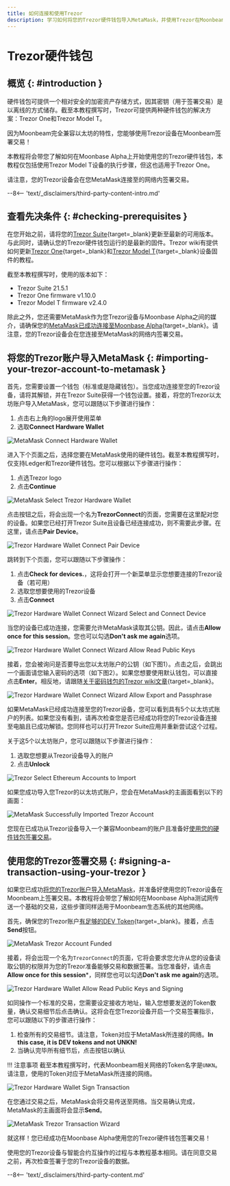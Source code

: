 ```yaml
---
title: 如何连接和使用Trezor
description: 学习如何将您的Trezor硬件钱包导入MetaMask，并使用Trezor在Moonbeam上签署交易。
---
```


# Trezor硬件钱包

## 概览 {: #introduction }

硬件钱包可提供一个相对安全的加密资产存储方式，因其密钥（用于签署交易）是以离线的方式储存。截至本教程撰写时，Trezor可提供两种硬件钱包的解决方案：Trezor One和Trezor Model T。

因为Moonbeam完全兼容以太坊的特性，您能够使用Trezor设备在Moonbeam签署交易！

本教程将会带您了解如何在Moonbase Alpha上开始使用您的Trezor硬件钱包，本教程仅包括使用Trezor Model T设备的执行步骤，但这也适用于Trezor One。

请注意，您的Trezor设备会在您MetaMask连接至的网络内签署交易。

--8<-- 'text/_disclaimers/third-party-content-intro.md'

## 查看先决条件 {: #checking-prerequisites }

在您开始之前，请将您的[Trezor Suite](https://suite.trezor.io/){target=_blank}更新至最新的可用版本。 与此同时，请确认您的Trezor硬件钱包运行的是最新的固件。Trezor wiki有提供如何更新[Trezor One](https://wiki.trezor.io/User_manual:Updating_the_Trezor_device_firmware__T1){target=_blank}和[Trezor Model T](https://wiki.trezor.io/User_manual:Updating_the_Trezor_device_firmware){target=_blank}设备固件的教程。

截至本教程撰写时，使用的版本如下：

 - Trezor Suite 21.5.1
 - Trezor One firmware v1.10.0
 - Trezor Model T firmware v2.4.0

除此之外，您还需要MetaMask作为您Trezor设备与Moonbase Alpha之间的媒介，请确保您的[MetaMask已成功连接至Moonbase Alpha](/integrations/wallets/metamask/){target=_blank}。请注意，您的Trezor设备会在您连接至MetaMask的网络内签署交易。

## 将您的Trezor账户导入MetaMask {: #importing-your-trezor-account-to-metamask }

首先，您需要设置一个钱包（标准或是隐藏钱包）。当您成功连接至您的Trezor设备，请将其解锁，并在Trezor Suite获得一个钱包设置。接着，将您的Trezor以太坊账户导入MetaMask，您可以跟随以下步骤进行操作：

 1. 点击右上角的logo展开使用菜单
 2. 选取**Connect Hardware Wallet**

![MetaMask Connect Hardware Wallet](/images/tokens/connect/ledger/ethereum/ledger-2.webp)

进入下个页面之后，选择您要在MetaMask使用的硬件钱包。截至本教程撰写时，仅支持Ledger和Trezor硬件钱包。您可以根据以下步骤进行操作：

 1. 点选Trezor logo
 2. 点击**Continue**

![MetaMask Select Trezor Hardware Wallet](/images/tokens/connect/trezor/trezor-2.webp)

点击按钮之后，将会出现一个名为**TrezorConnect**的页面，您需要在这里配对您的设备。如果您已经打开Trezor Suite且设备已经连接成功，则不需要此步骤。在这里，请点击**Pair Device**。

![Trezor Hardware Wallet Connect Pair Device](/images/tokens/connect/trezor/trezor-3.webp)

跳转到下个页面，您可以跟随以下步骤操作：

 1. 点击**Check for devices.**，这将会打开一个新菜单显示您想要连接的Trezor设备（若可用）
 2. 选取您想要使用的Trezor设备
 3. 点击**Connect**

![Trezor Hardware Wallet Connect Wizard Select and Connect Device](/images/tokens/connect/trezor/trezor-4.webp)

当您的设备已成功连接，您需要允许MetaMask读取其公钥。因此，请点击**Allow once for this session**。您也可以勾选**Don't ask me again**选项。

![Trezor Hardware Wallet Connect Wizard Allow Read Public Keys](/images/tokens/connect/trezor/trezor-5.webp)

接着，您会被询问是否要导出您以太坊账户的公钥（如下图1）。点击之后，会跳出一个画面请您输入密码的选项（如下图2）。如果您想要使用默认钱包，可以直接点击**Enter**。相反地，请跟随[关于密码钱包的Trezor wiki文章](https://wiki.trezor.io/Passphrase){target=_blank}。

![Trezor Hardware Wallet Connect Wizard Allow Export and Passphrase](/images/tokens/connect/trezor/trezor-6.webp)

如果MetaMask已经成功连接至您的Trezor设备，您可以看到具有5个以太坊式账户的列表。如果您没有看到，请再次检查您是否已经成功将您的Trezor设备连接至电脑且已成功解锁。您同样也可以打开Trezor Suite应用并重新尝试这个过程。

关于这5个以太坊账户，您可以跟随以下步骤进行操作：

 1. 选取您想要从Trezor设备导入的账户
 2. 点击**Unlock**

![Trezor Select Ethereum Accounts to Import](/images/tokens/connect/trezor/trezor-7.webp)

如果您成功导入您Trezor的以太坊式账户，您会在MetaMask的主画面看到以下的画面：

![MetaMask Successfully Imported Trezor Account](/images/tokens/connect/trezor/trezor-8.webp)

您现在已成功从Trezor设备导入一个兼容Moonbeam的账户且准备好[使用您的硬件钱包签署交易](#使用您的Trezor签署交易)。

## 使用您的Trezor签署交易 {: #signing-a-transaction-using-your-trezor }

如果您已成功[将您的Trezor账户导入MetaMask](#将您的Trezor账户导入MetaMask)，并准备好使用您的Trezor设备在Moonbeam上签署交易。本教程将会带您了解如何在Moonbase Alpha测试网传送一个基础的交易，这些步骤同样适用于Moonbeam生态系统的其他网络。

首先，确保您的Trezor账户[有足够的DEV Token](/builders/get-started/networks/moonbase/#get-tokens/){target=_blank}。接着，点击**Send**按钮。

![MetaMask Trezor Account Funded](/images/tokens/connect/trezor/trezor-9.webp)

接着，将会出现一个名为`TrezorConnect`的页面，它将会要求您允许从您的设备读取公钥的权限并为您的Trezor准备能够交易和数据签署。当您准备好，请点击**Allow once for this session***，同样您也可以勾选**Don't ask me again**的选项。

![Trezor Hardware Wallet Allow Read Public Keys and Signing](/images/tokens/connect/trezor/trezor-10.webp)

如同操作一个标准的交易，您需要设定接收方地址，输入您想要发送的Token数量，确认交易细节后点击确认。这将会在您Trezor设备开启一个交易签署指示，您可以跟随以下的步骤进行操作：

 1. 检查所有的交易细节。请注意，Token对应于MetaMask所连接的网络。**In this case, it is DEV tokens and not UNKN!**
 2. 当确认完毕所有细节后，点击按钮以确认

!!! 注意事项
    截至本教程撰写时，代表Moonbeam相关网络的Token名字是`UNKN`。请注意，使用的Token对应于MetaMask所连接的网络。

![Trezor Hardware Wallet Sign Transaction](/images/tokens/connect/trezor/trezor-11.webp)

在您通过交易之后，MetaMask会将交易传送至网络。当交易确认完成，MetaMask的主画面将会显示**Send**。

![MetaMask Trezor Transaction Wizard](/images/tokens/connect/trezor/trezor-12.webp)

就这样！您已经成功在Moonbase Alpha使用您的Trezor硬件钱包签署交易！

使用您的Trezor设备与智能合约互操作的过程与本教程基本相同。请在同意交易之前，再次检查签署于您的Trezor设备的数据。

--8<-- 'text/_disclaimers/third-party-content.md'